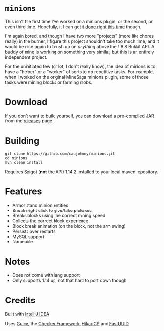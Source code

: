 # `minions`

This isn't the first time I've worked on a minions plugin,
or the second, or even third time. Hopefully, it I can get
it 
[done right this time](https://caojohnny.github.io/blog/2018/03/25/those-mistakes-are-mine.html)
though.

I'm again bored, and though I have two more "projects" 
(more like chores really) in the burner, I figure this
project shouldn't take too much time, and it would be nice
again to brush up on *anything* above the 1.8.8 Bukkit API.
A buddy of mine is working on something very similar, but
this is an entirely independent project.

For the uninitiated few (or lot, I don't really know), the
idea of minions is to have a "helper" or a "worker" of 
sorts to do repetitive tasks. For example, when I worked on
the original MineSaga minions plugin, some of those tasks
were mining blocks or farming mobs.

# Download

If you don't want to build yourself, you can download a
pre-compiled JAR from the
[releases](https://github.com/caojohnny/minions/releases)
page.


# Building

``` shell
git clone https://github.com/caojohnny/minions.git
cd minions
mvn clean install
```

Requires Spigot (**not** the API) 1.14.2 installed to your
local maven repository.

# Features

- Armor stand minion entities
- Sneak+right click to give/take pickaxes
- Breaks blocks using the correct mining speed
- Collects the correct block experience
- Block break animation (on the block, not the arm swing)
- Persists over restarts
- MySQL support
- Nameable

# Notes

- Does not come with lang support
- Only supports 1.14 up, not that hard to port down though

# Credits

Built with [IntelliJ IDEA](https://www.jetbrains.com/idea/)

Uses [Guice](https://github.com/google/guice), 
the [Checker Framework](https://checkerframework.org/),
[HikariCP](https://github.com/brettwooldridge/HikariCP) and
[FastUUID](https://github.com/jchambers/fast-uuid)
